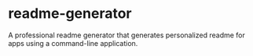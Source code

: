 # readme-generator
A professional readme generator that generates personalized readme for apps using a command-line application.
